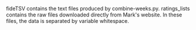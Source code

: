 fideTSV contains the text files produced by combine-weeks.py. 
ratings_lists contains the raw files downloaded directly from Mark's website. In these files, 
the data is separated by variable whitespace.
